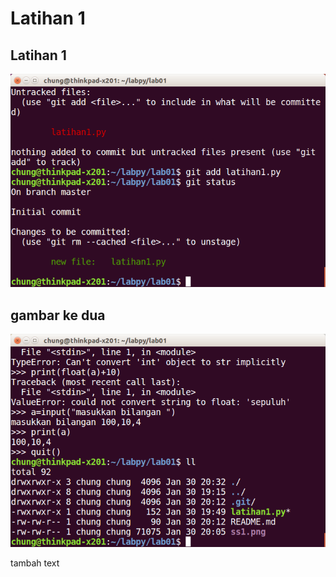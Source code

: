 # Latihan 1
## Latihan 1

![img](https://github.com/abuazzam/labpy1/blob/master/ss1.png)


## gambar ke dua
![img2](https://github.com/abuazzam/labpy1/blob/master/ss2.png)

tambah text

